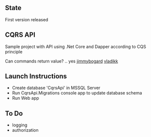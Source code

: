 ## State 

First version released

## CQRS API

Sample project with API using .Net Core and Dapper according to CQS principle

Can commands return value? .. yes
[jimmybogard](https://jimmybogard.com/domain-command-patterns-validation/)
[vladikk](https://vladikk.com/2017/03/20/tackling-complexity-in-cqrs/)

## Launch Instructions

* Create database 'CqrsApi' in MSSQL Server
* Run CqrsApi.Migrations console app to update database schema
* Run Web app

## To Do
* logging
* authorization


